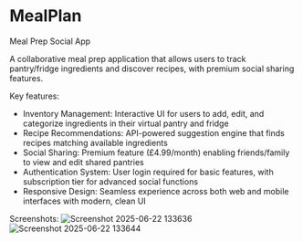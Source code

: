 # MealPlan
Meal Prep Social App

A collaborative meal prep application that allows users to track pantry/fridge ingredients and discover recipes, with premium social sharing features.

Key features:
- Inventory Management: Interactive UI for users to add, edit, and categorize ingredients in their virtual pantry and fridge
- Recipe Recommendations: API-powered suggestion engine that finds recipes matching available ingredients
- Social Sharing: Premium feature (£4.99/month) enabling friends/family to view and edit shared pantries
- Authentication System: User login required for basic features, with subscription tier for advanced social functions
- Responsive Design: Seamless experience across both web and mobile interfaces with modern, clean UI

Screenshots:
![Screenshot 2025-06-22 133636](https://github.com/user-attachments/assets/2a3b2ed4-d802-49e2-828a-cfa9e7688662)
![Screenshot 2025-06-22 133644](https://github.com/user-attachments/assets/d3dbbbb1-cd01-46d8-b8e4-546c2dd1840c)
